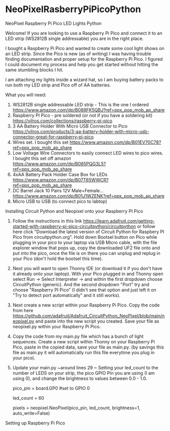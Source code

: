 # NeoPixelRasberryPiPicoPython
NeoPixel Raspberry Pi Pico LED Lights Python

Welcome! If you are looking to use a Raspberry Pi Pico and connect it to an LED strip (WS2812B single addressable) you are in the right place. 

I bought a Raspberry Pi Pico and wanted to create some cool light shows on an LED strip. Since the Pico is new (as of writing) I was having trouble finding documentation and proper setup for the Raspberry Pi Pico. I figured I could document my process and help you get started without hitting the same stumbling blocks I hit. 

I am attaching my lights inside a wizard hat, so I am buying battery packs to run both my LED strip and Pico off of AA batteries. 


What you will need:
1. WS2812B single addressable LED strip - This is the one I ordered https://www.amazon.com/dp/B088FK5QBJ?ref=ppx_pop_mob_ap_share
2. Raspberry PI Pico - pre soldered (or not if you have a soldering kit) https://vilros.com/collections/raspberry-pi-pico
3. 3 AA Battery Holder With Micro USB Connector to Pico https://vilros.com/products/3-aa-battery-holder-with-micro-usb-connector-great-for-raspberry-pi-pico
4. Wires set. I bought this set  https://www.amazon.com/dp/B01EV70C78?ref=ppx_pop_mob_ap_share
5. Low Voltage Wire Connectors to easily connect LED wires to pico wires. I bought this set off amazon https://www.amazon.com/dp/B085PQG3L5?ref=ppx_pop_mob_ap_share
6. 4xAA Battery Pack Holder Case Box for LEDs https://www.amazon.com/dp/B07T65WWCR?ref=ppx_pop_mob_ap_share
7. DC Barrel Jack 10 Pairs 12V Male+Female... https://www.amazon.com/dp/B01J1WZENK?ref=ppx_pop_mob_ap_share
8. Micro USB to USB (to connect pico to labtop)


Installing Circuit Python and Neopixel onto your Raspberry PI Pico
1. Follow the instructions in this link https://learn.adafruit.com/getting-started-with-raspberry-pi-pico-circuitpython/circuitpython  or follow here click "Download the latest version of Circuit Python for Raspbery PI Pico from circuitpython.org". Hold down Bootsel button on Pico while plugging in your pico to your laptop via USB Micro cable, with the file explorer window that pops up, copy the downloaded UF2 file onto and put into the pico, once the file is on there you can unplug and replug in your Pico (don't hold the bootsel this time). 
2. Next you will want to open Thonny IDE (or download it if you don't have it already onto your laptop). With your Pico plugged in and Thonny open select  Run -> Select Interpreter -> and within the first dropdown choose CircuitPython (generic). And the second dropdown "Port" try and choose "Raspberry PI Pico" (I didn't see that option and just left it on "Try to detect port automatically" and it still works).
3. Next create a new script within your Raspberry Pi Pico. Copy the code from here https://github.com/adafruit/Adafruit_CircuitPython_NeoPixel/blob/main/neopixel.py and paste into the new script you created. Save your file as neopixel.py within your Raspberry Pi Pico.
4. Copy the code from my main.py file which has a bunch of light sequences. Create a new script within Thonny on your Raspberry Pi Pico, paste in the copied data,  save  your file as main.py. (by savings this file as main.py it will automatically run this file everytime you plug in your pico). 
5. Update your main.py ~around lines 29 ~ Setting your led_count to the number of LEDS on your strip, the pico GPIO Pin you are using (I am using 0), and change the brightness to values between 0.0 - 1.0.

    pico_pin = board.GP0 #set to GPIO 0
    
    led_count = 60
    
    pixels = neopixel.NeoPixel(pico_pin, led_count, brightness=1, auto_write=False)   


Setting up Raspberry Pi Pico

